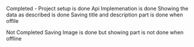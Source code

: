 Completed -
Project setup is done
Api Implemenation is done
Showing the data as described is done
Saving title and description part is done when offile

Not Completed 
Saving Image is done but showing part is not done when offline
